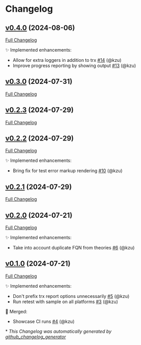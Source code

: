# Changelog

## [v0.4.0](https://github.com/devlooped/dotnet-retest/tree/v0.4.0) (2024-08-06)

[Full Changelog](https://github.com/devlooped/dotnet-retest/compare/v0.3.0...v0.4.0)

:sparkles: Implemented enhancements:

- Allow for extra loggers in addition to trx [\#14](https://github.com/devlooped/dotnet-retest/pull/14) (@kzu)
- Improve progress reporting by showing output [\#13](https://github.com/devlooped/dotnet-retest/pull/13) (@kzu)

## [v0.3.0](https://github.com/devlooped/dotnet-retest/tree/v0.3.0) (2024-07-31)

[Full Changelog](https://github.com/devlooped/dotnet-retest/compare/v0.2.3...v0.3.0)

## [v0.2.3](https://github.com/devlooped/dotnet-retest/tree/v0.2.3) (2024-07-29)

[Full Changelog](https://github.com/devlooped/dotnet-retest/compare/v0.2.2...v0.2.3)

## [v0.2.2](https://github.com/devlooped/dotnet-retest/tree/v0.2.2) (2024-07-29)

[Full Changelog](https://github.com/devlooped/dotnet-retest/compare/v0.2.1...v0.2.2)

:sparkles: Implemented enhancements:

- Bring fix for test error markup rendering [\#10](https://github.com/devlooped/dotnet-retest/pull/10) (@kzu)

## [v0.2.1](https://github.com/devlooped/dotnet-retest/tree/v0.2.1) (2024-07-29)

[Full Changelog](https://github.com/devlooped/dotnet-retest/compare/v0.2.0...v0.2.1)

## [v0.2.0](https://github.com/devlooped/dotnet-retest/tree/v0.2.0) (2024-07-21)

[Full Changelog](https://github.com/devlooped/dotnet-retest/compare/v0.1.0...v0.2.0)

:sparkles: Implemented enhancements:

- Take into account duplicate FQN from theories [\#6](https://github.com/devlooped/dotnet-retest/pull/6) (@kzu)

## [v0.1.0](https://github.com/devlooped/dotnet-retest/tree/v0.1.0) (2024-07-21)

[Full Changelog](https://github.com/devlooped/dotnet-retest/compare/cc678481a604157a20545f0a37a4fe7e119a77b3...v0.1.0)

:sparkles: Implemented enhancements:

- Don't prefix trx report options unnecessarily [\#5](https://github.com/devlooped/dotnet-retest/pull/5) (@kzu)
- Run retest with sample on all platforms [\#3](https://github.com/devlooped/dotnet-retest/pull/3) (@kzu)

:twisted_rightwards_arrows: Merged:

- Showcase CI runs [\#4](https://github.com/devlooped/dotnet-retest/pull/4) (@kzu)



\* *This Changelog was automatically generated by [github_changelog_generator](https://github.com/github-changelog-generator/github-changelog-generator)*

